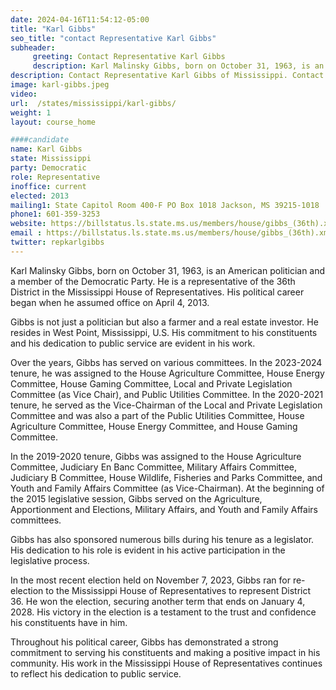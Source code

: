 ```yaml
---
date: 2024-04-16T11:54:12-05:00
title: "Karl Gibbs"
seo_title: "contact Representative Karl Gibbs"
subheader:
     greeting: Contact Representative Karl Gibbs
     description: Karl Malinsky Gibbs, born on October 31, 1963, is an American politician and a member of the Democratic Party. He is a representative of the 36th District in the Mississippi House of Representatives. His political career began when he assumed office on April 4, 2013.
description: Contact Representative Karl Gibbs of Mississippi. Contact information for Karl Gibbs includes email address, phone number, and mailing address.
image: karl-gibbs.jpeg
video:
url:  /states/mississippi/karl-gibbs/
weight: 1
layout: course_home

####candidate
name: Karl Gibbs
state: Mississippi
party: Democratic
role: Representative
inoffice: current
elected: 2013
mailing1: State Capitol Room 400-F PO Box 1018 Jackson, MS 39215-1018
phone1: 601-359-3253
website: https://billstatus.ls.state.ms.us/members/house/gibbs_(36th).xml/
email : https://billstatus.ls.state.ms.us/members/house/gibbs_(36th).xml/
twitter: repkarlgibbs
---
```


Karl Malinsky Gibbs, born on October 31, 1963, is an American politician and a member of the Democratic Party. He is a representative of the 36th District in the Mississippi House of Representatives. His political career began when he assumed office on April 4, 2013.

Gibbs is not just a politician but also a farmer and a real estate investor. He resides in West Point, Mississippi, U.S. His commitment to his constituents and his dedication to public service are evident in his work.

Over the years, Gibbs has served on various committees. In the 2023-2024 tenure, he was assigned to the House Agriculture Committee, House Energy Committee, House Gaming Committee, Local and Private Legislation Committee (as Vice Chair), and Public Utilities Committee. In the 2020-2021 tenure, he served as the Vice-Chairman of the Local and Private Legislation Committee and was also a part of the Public Utilities Committee, House Agriculture Committee, House Energy Committee, and House Gaming Committee.

In the 2019-2020 tenure, Gibbs was assigned to the House Agriculture Committee, Judiciary En Banc Committee, Military Affairs Committee, Judiciary B Committee, House Wildlife, Fisheries and Parks Committee, and Youth and Family Affairs Committee (as Vice-Chairman). At the beginning of the 2015 legislative session, Gibbs served on the Agriculture, Apportionment and Elections, Military Affairs, and Youth and Family Affairs committees.

Gibbs has also sponsored numerous bills during his tenure as a legislator. His dedication to his role is evident in his active participation in the legislative process.

In the most recent election held on November 7, 2023, Gibbs ran for re-election to the Mississippi House of Representatives to represent District 36. He won the election, securing another term that ends on January 4, 2028. His victory in the election is a testament to the trust and confidence his constituents have in him.

Throughout his political career, Gibbs has demonstrated a strong commitment to serving his constituents and making a positive impact in his community. His work in the Mississippi House of Representatives continues to reflect his dedication to public service.

